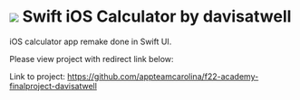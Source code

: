 # <img src = "https://emojipedia-us.s3.dualstack.us-west-1.amazonaws.com/thumbs/120/lg/28/pocket-calculator_1f5a9.png"/> Swift iOS Calculator by davisatwell
iOS calculator app remake done in Swift UI.

Please view project with redirect link below:

Link to project: https://github.com/appteamcarolina/f22-academy-finalproject-davisatwell
